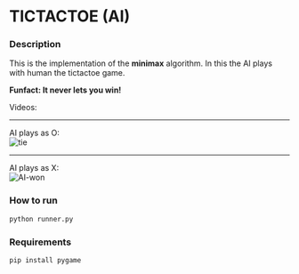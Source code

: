 # TICTACTOE (AI)

### Description
This is the implementation of the **minimax** algorithm. In this the AI plays with human the tictactoe game.

**Funfact: It never lets you win!**

Videos:
***
AI plays as O:  
![tie](https://media.giphy.com/media/O4lwTnnlbaYohPf5Q8/giphy.gif)  
***
AI plays as X:  
![AI-won](https://media.giphy.com/media/BL9JDvdxSWIugRHJBV/giphy.gif)

### How to run
```Bash
python runner.py
```

### Requirements
```Bash
pip install pygame
```
